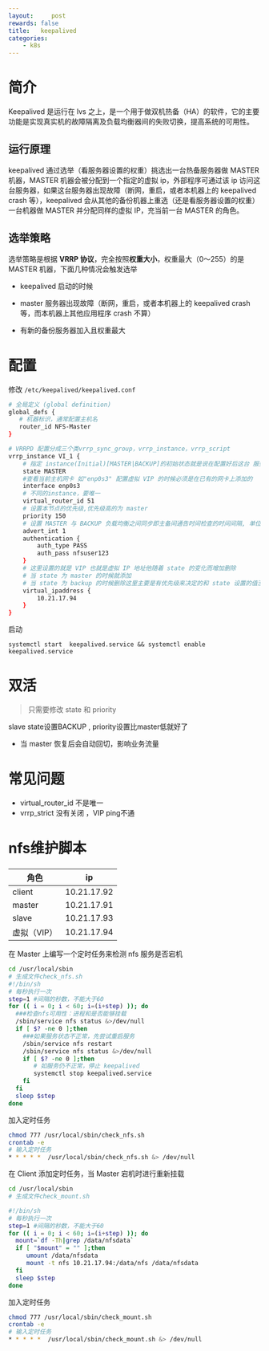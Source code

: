 ```yaml
---
layout:     post
rewards: false
title:   keepalived
categories:
    - k8s
---
```


# 简介

Keepalived 是运行在 lvs 之上，是一个用于做双机热备（HA）的软件，它的主要功能是实现真实机的故障隔离及负载均衡器间的失败切换，提高系统的可用性。

## 运行原理

keepalived 通过选举（看服务器设置的权重）挑选出一台热备服务器做 MASTER 机器，MASTER 机器会被分配到一个指定的虚拟 ip，外部程序可通过该 ip 访问这台服务器，如果这台服务器出现故障（断网，重启，或者本机器上的 keepalived crash 等），keepalived 会从其他的备份机器上重选（还是看服务器设置的权重）一台机器做 MASTER 并分配同样的虚拟 IP，充当前一台 MASTER 的角色。

## 选举策略

选举策略是根据 **VRRP 协议**，完全按照**权重大小**，权重最大（0～255）的是 MASTER 机器，下面几种情况会触发选举

- keepalived 启动的时候

- master 服务器出现故障（断网，重启，或者本机器上的 keepalived crash 等，而本机器上其他应用程序 crash 不算）

- 有新的备份服务器加入且权重最大

# 配置

修改 `/etc/keepalived/keepalived.conf`

```sh
# 全局定义 (global definition) 
global_defs {
   # 机器标识，通常配置主机名
   router_id NFS-Master
}

# VRRPD 配置分成三个类vrrp_sync_group，vrrp_instance，vrrp_script
vrrp_instance VI_1 {
    # 指定 instance(Initial)[MASTER|BACKUP]的初始状态就是说在配置好后这台 服务器的初始状态就是这里指定的但这里指定的不算还是得要通过竞选通过优先级来确定里如果这里设置为 master 但如若他的优先级不及另外一台 那么这台在发送通告时会发送自己的优先级另外一台发现优先级不如自己的高那么他会就回抢占为 master
    state MASTER
    #查看当前主机网卡 如"enp0s3" 配置虚拟 VIP 的时候必须是在已有的网卡上添加的
    interface enp0s3
    # 不同的instance，要唯一
    virtual_router_id 51
    # 设置本节点的优先级,优先级高的为 master
    priority 150
    # 设置 MASTER 与 BACKUP 负载均衡之间同步即主备间通告时间检查的时间间隔, 单位为秒，默认 1s
    advert_int 1
    authentication {
        auth_type PASS
        auth_pass nfsuser123
    }
    # 这里设置的就是 VIP 也就是虚拟 IP 地址他随着 state 的变化而增加删除
    # 当 state 为 master 的时候就添加
    # 当 state 为 backup 的时候删除这里主要是有优先级来决定的和 state 设置的值没有多大关系,这里可以设置多个 IP 地址
    virtual_ipaddress {
        10.21.17.94  
    }
}
```



启动

```
systemctl start  keepalived.service && systemctl enable keepalived.service
```





# 双活

> 只需要修改 state 和 priority

 slave state设置BACKUP , priority设置比master低就好了

- 当 master 恢复后会自动回切，影响业务流量



# 常见问题

- virtual_router_id  不是唯一
- vrrp_strict 没有关闭 ，VIP ping不通



# nfs维护脚本

### 

| 角色        | ip          |
| ----------- | ----------- |
| client      | 10.21.17.92 |
| master      | 10.21.17.91 |
| slave       | 10.21.17.93 |
| 虚拟（VIP） | 10.21.17.94 |

在 Master 上编写一个定时任务来检测 nfs 服务是否宕机

```bash
cd /usr/local/sbin
# 生成文件check_nfs.sh
#!/bin/sh
# 每秒执行一次
step=1 #间隔的秒数，不能大于60 
for (( i = 0; i < 60; i=(i+step) )); do 
  ###检查nfs可用性：进程和是否能够挂载
  /sbin/service nfs status &>/dev/null
  if [ $? -ne 0 ];then
    ###如果服务状态不正常，先尝试重启服务
    /sbin/service nfs restart
    /sbin/service nfs status &>/dev/null
    if [ $? -ne 0 ];then
       # 如服务仍不正常，停止 keepalived
       systemctl stop keepalived.service
    fi
  fi
  sleep $step 
done 


```

加入定时任务

```bash
chmod 777 /usr/local/sbin/check_nfs.sh
crontab -e
# 输入定时任务
* * * * *  /usr/local/sbin/check_nfs.sh &> /dev/null
```

在 Client 添加定时任务，当 Master 宕机时进行重新挂载

```bash
cd /usr/local/sbin
# 生成文件check_mount.sh

#!/bin/sh
# 每秒执行一次
step=1 #间隔的秒数，不能大于60 
for (( i = 0; i < 60; i=(i+step) )); do 
  mount=`df -Th|grep /data/nfsdata`
  if [ "$mount" = "" ];then
     umount /data/nfsdata
     mount -t nfs 10.21.17.94:/data/nfs /data/nfsdata
  fi
  sleep $step 
done 
```

加入定时任务

```bash
chmod 777 /usr/local/sbin/check_mount.sh
crontab -e
# 输入定时任务
* * * * *  /usr/local/sbin/check_mount.sh &> /dev/null
```

